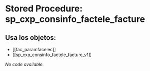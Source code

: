 # Stored Procedure: sp_cxp_consinfo_factele_facture

## Usa los objetos:
- [[fac_paramfacelec]]
- [[sp_cxp_consinfo_factele_facture_v1]]

*No code available.*
